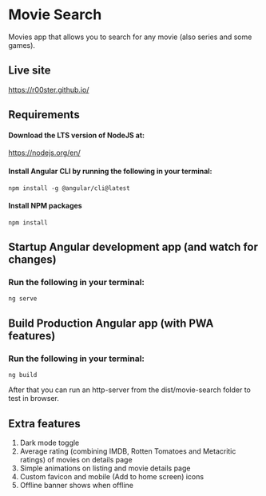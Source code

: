 # Movie Search
Movies app that allows you to search for any movie (also series and some games).

## Live site
https://r00ster.github.io/

## Requirements

#### Download the LTS version of NodeJS at:
https://nodejs.org/en/

#### Install Angular CLI by running the following in your terminal:
```
npm install -g @angular/cli@latest
```

#### Install NPM packages
```
npm install
```

## Startup Angular development app (and watch for changes)

### Run the following in your terminal:
```
ng serve
```

## Build Production Angular app (with PWA features)

### Run the following in your terminal:
```
ng build
```
After that you can run an http-server from the dist/movie-search folder to test in browser.

## Extra features
1.  Dark mode toggle
2.  Average rating (combining IMDB, Rotten Tomatoes and Metacritic ratings) of movies on details page
3.  Simple animations on listing and movie details page
4.  Custom favicon and mobile (Add to home screen) icons  
5.  Offline banner shows when offline 
